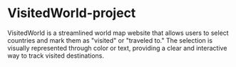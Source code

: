 # VisitedWorld-project
VisitedWorld is a streamlined world map website that allows users to select countries and mark them as "visited" or "traveled to." The selection is visually represented through color or text, providing a clear and interactive way to track visited destinations.
